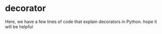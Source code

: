 # decorator
Here, we have a few lines of code that explain decorators in Python. hope it will be helpful 
